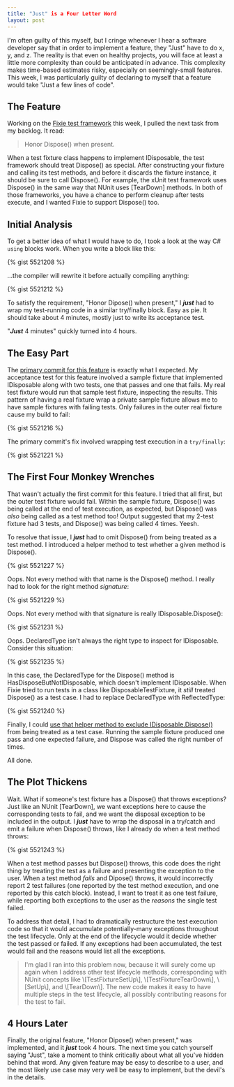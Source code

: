 ```yaml
---
title: "Just" is a Four Letter Word
layout: post
---
```


I'm often guilty of this myself, but I cringe whenever I hear a software developer say that in order to implement a feature, they "Just" have to do x, y, and z.  The reality is that even on healthy projects, you will face at least a little more complexity than could be anticipated in advance.  This complexity makes time-based estimates risky, especially on seemingly-small features.  This week, I was particularly guilty of declaring to myself that a feature would take "Just a few lines of code".

## The Feature

Working on the [Fixie test framework](https://github.com/plioi/fixie) this week, I pulled the next task from my backlog.  It read:

<blockquote>Honor Dispose() when present.</blockquote>

When a test fixture class happens to implement IDisposable, the test framework should treat Dispose() as special.  After constructing your fixture and calling its test methods, and before it discards the fixture instance, it should be sure to call Dispose().  For example, the xUnit test framework uses Dispose() in the same way that NUnit uses \[TearDown\] methods.  In both of those frameworks, you have a chance to perform cleanup after tests execute, and I wanted Fixie to support Dispose() too.

## Initial Analysis

To get a better idea of what I would have to do, I took a look at the way C\# <code>using</code> blocks work.  When you write a block like this:

{% gist 5521208 %}

...the compiler will rewrite it before actually compiling anything:

{% gist 5521212 %}

To satisfy the requirement, "Honor Dipose() when present," I ***just*** had to wrap my test-running code in a similar try/finally block.  Easy as pie.  It should take about 4 minutes, mostly just to write its acceptance test.

"***Just*** 4 minutes" quickly turned into 4 hours.

## The Easy Part

The [primary commit for this feature](https://github.com/plioi/fixie/commit/16f079b08131026e75d5ae5075dfbf5ec7e1df1b) is exactly what I expected.  My acceptance test for this feature involved a sample fixture that implemented IDisposable along with two tests, one that passes and one that fails.  My real test fixture would run that sample test fixture, inspecting the results.  This pattern of having a real fixture wrap a private sample fixture allows me to have sample fixtures with failing tests. Only failures in the outer real fixture cause my build to fail:

{% gist 5521216 %}

The primary commit's fix involved wrapping test execution in a <code>try/finally</code>:

{% gist 5521221 %}

## The First Four Monkey Wrenches

That wasn't actually the first commit for this feature.  I tried that all first, but the outer test fixture would fail.  Within the sample fixture, Dispose() was being called at the end of test execution, as expected, but Dispose() was *also* being called as a test method too!  Output suggested that my 2-test fixture had 3 tests, and Dispose() was being called 4 times.  Yeesh.

To resolve that issue, I ***just*** had to omit Dispose() from being treated as a test method.  I introduced a helper method to test whether a given method is Dispose().

{% gist 5521227 %}

Oops. Not every method with that name is the Dispose() method.  I really had to look for the right method *signature*:

{% gist 5521229 %}

Oops. Not every method with that signature is really IDisposable.Dispose():

{% gist 5521231 %}

Oops.  DeclaredType isn't always the right type to inspect for IDisposable.  Consider this situation:

{% gist 5521235 %}

In this case, the DeclaredType for the Dispose() method is HasDisposeButNotIDisposable, which doesn't implement IDisposable.  When Fixie tried to run tests in a class like DisposableTestFixture, it *still* treated Dispose() as a test case.  I had to replace DeclaredType with ReflectedType:

{% gist 5521240 %}

Finally, I could [use that helper method to exclude IDisposable.Dispose()](https://github.com/plioi/fixie/commit/3f9dc52a3e4570c7baa197773ae8a1983abc50f8) from being treated as a test case.  Running the sample fixture produced one pass and one expected failure, and Dispose was called the right number of times.

All done.

## The Plot Thickens

Wait.  What if someone's test fixture has a Dispose() that throws exceptions?  Just like an NUnit \[TearDown\], we want exceptions here to cause the corresponding tests to fail, and we want the disposal exception to be included in the output.  I ***just*** have to wrap the disposal in a try/catch and emit a failure when Dispose() throws, like I already do when a test method throws:

{% gist 5521243 %}

When a test method passes but Dispose() throws, this code does the right thing by treating the test as a failure and presenting the exception to the user.  When a test method *fails* and Dipose() throws, it would incorrectly report 2 test failures (one reported by the test method execution, and one reported by this catch block).  Instead, I want to treat it as one test failure, while reporting both exceptions to the user as the *reasons* the single test failed.

To address that detail, I had to dramatically restructure the test execution code so that it would accumulate potentially-many exceptions throughout the test lifecycle.  Only at the end of the lifecycle would it decide whether the test passed or failed.  If any exceptions had been accumulated, the test would fail and the reasons would list all the exceptions.

<blockquote>I'm glad I ran into this problem now, because it will surely come up again when I address other test lifecycle methods, corresponding with NUnit concepts like \[TestFixtureSetUp\], \[TestFixtureTearDown\], \[SetUp\], and \[TearDown\]. The new code makes it easy to have multiple steps in the test lifecycle, all possibly contributing reasons for the test to fail.</blockquote>

## 4 Hours Later

Finally, the original feature, "Honor Dipose() when present," was implemented, and it ***just*** took 4 hours.  The next time you catch yourself saying "Just", take a moment to think critically about what all you've hidden behind that word.  Any given feature may be easy to describe to a user, and the most likely use case may very well be easy to implement, but the devil's in the details.